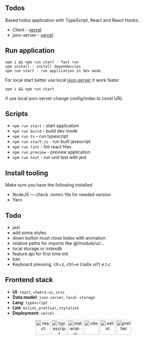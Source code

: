 ## Todos

Based todos application with TypeScript, React and React Hooks.

- Client - [vercel](https://todos-swart-eight.vercel.app/)
- json-server - [vercel](https://todo-list-json-server-hnyxyyqsa-klim-barks-projects.vercel.app/)

## Run application

```
npm i && npm run start - fast run
npm install - install dependencies
npm run start - run application in dev mode
```

For local start better use local [json-server](https://github.com/Barklim/todo-list-json-server) it work faster
```
npm i && npm run start
```
if use local json-server change config/index.ts const URL 

## Scripts

- `npm run start` - start application
- `npm run build` - build dev mode
- `npm run ts` - run typescript
- `npm run start:js` - run built javascript
- `npm run lint` - lint react files
- `npm run preview` - preview application
- `npm run test` - run unit test with jest

## Install tooling

Make sure you have the following installed

- NodeJS — check .nvmrc file for needed version
- Yarn

## Todo

- jest
- add some styles
- down button must close todos with animation
- relative paths for imports like @/module/ui/...
- local storage or indexdb
- feature api for first time init
- ban
- Keyboard pressing, ctr+z, ctrl+e (radix ui?) e.t.c

## Frontend stack

- **UI**: `react`, `chakra-ui`, `scss`
- **Data model**: `json-server`, `local storage`
- **Lang**: `typescript`
- **Lint**: `eslint`, `prettier`, `stylelint`
- **Deployment**: `vercel`

<div align="center">

[<img title="react" alt="react" height=48 src="https://cdn.auth0.com/blog/react-js/react.png"/>](https://react.dev/)
[<img title="typescript" alt="typescript" height=48 src="https://raw.githubusercontent.com/remojansen/logo.ts/master/ts.png"/>](https://www.typescriptlang.org/)
[<img title="chakra-ui" alt="material-ui" height=48 src="https://avatars.githubusercontent.com/u/54212428?s=200&v=4"/>](https://v2.chakra-ui.com/)
[<img title="vite" alt="vite" height=48 src="https://avatars.githubusercontent.com/u/65625612?s=200&v=4"/>](https://vitejs.dev/)
[<img title="eslint" alt="eslint" height=48 src="https://d33wubrfki0l68.cloudfront.net/204482ca413433c80cd14fe369e2181dd97a2a40/092e2/assets/img/logo.svg"/>](https://eslint.org/)
[<img title="prettier" alt="prettier" height=48 src="https://prettier.io/icon.png"/>](https://prettier.io/)
</div>